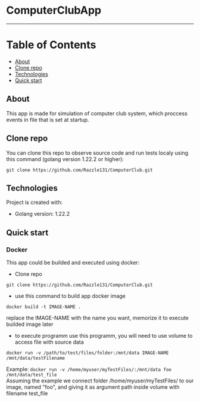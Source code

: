 # ComputerClubApp
______
# Table of Contents
* [About](#about)
* [Clone repo](#clone-repo)
* [Technologies](#technologies)
* [Quick start](#quick-start)

## About
This app is made for simulation of computer club system, which proccess events in file that is set at startup.

## Clone repo
You can clone this repo to observe source code and run tests localy using this command (golang version 1.22.2 or higher):
```
git clone https://github.com/Razzle131/ComputerClub.git
```

## Technologies
Project is created with:
* Golang version: 1.22.2

## Quick start
### Docker
This app could be builded and executed using docker:
* Clone repo
```
git clone https://github.com/Razzle131/ComputerClub.git
```
* use this command to build app docker image  
```
docker build -t IMAGE-NAME .
```
replace the IMAGE-NAME with the name you want, memorize it to execute builded image later

* to execute programm use this programm, you will need to use volume to access file with source data
```
docker run -v /path/to/test/files/folder:/mnt/data IMAGE-NAME /mnt/data/testFilename
```
Example: `docker run -v /home/myuser/myTestFiles/:/mnt/data foo /mnt/data/test_file`  
Assuming the example we connect folder /home/myuser/myTestFiles/ to our image, named "foo", and giving it as argument path inside volume with filename test_file  
